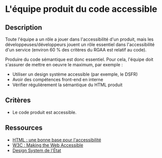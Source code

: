 # L'équipe produit du code accessible

## Description

Toute l'équipe a un rôle a jouer dans l'accessibilité d'un produit,
mais les développeuses/développeurs jouent un rôle essentiel dans
l'accessibilité d'un service (environ 60 % des critères du RGAA est
relatif au code).

Produire du code sémantique est donc essentiel. Pour cela, l'équipe
doit s'assurer de mettre en oeuvre le maximum, par exemple :

- Utiliser un design système accessible (par exemple, le DSFR)
- Avoir des compétences front-end en interne
- Vérifier régulièrement la sémantique du HTML produit

## Critères

- Le code produit est accessible.

## Ressources

- [HTML : une bonne base pour l'accessibilité](https://developer.mozilla.org/fr/docs/Learn_web_development/Core/Accessibility/HTML)
- [W3C : Making the Web Accessible](https://www.w3.org/WAI/)
- [Design System de l'État](https://www.systeme-de-design.gouv.fr/)
